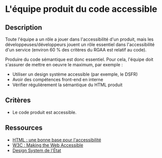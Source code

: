 # L'équipe produit du code accessible

## Description

Toute l'équipe a un rôle a jouer dans l'accessibilité d'un produit,
mais les développeuses/développeurs jouent un rôle essentiel dans
l'accessibilité d'un service (environ 60 % des critères du RGAA est
relatif au code).

Produire du code sémantique est donc essentiel. Pour cela, l'équipe
doit s'assurer de mettre en oeuvre le maximum, par exemple :

- Utiliser un design système accessible (par exemple, le DSFR)
- Avoir des compétences front-end en interne
- Vérifier régulièrement la sémantique du HTML produit

## Critères

- Le code produit est accessible.

## Ressources

- [HTML : une bonne base pour l'accessibilité](https://developer.mozilla.org/fr/docs/Learn_web_development/Core/Accessibility/HTML)
- [W3C : Making the Web Accessible](https://www.w3.org/WAI/)
- [Design System de l'État](https://www.systeme-de-design.gouv.fr/)
